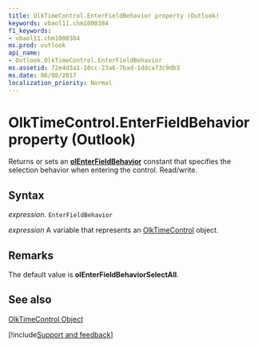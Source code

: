 ```yaml
---
title: OlkTimeControl.EnterFieldBehavior property (Outlook)
keywords: vbaol11.chm1000384
f1_keywords:
- vbaol11.chm1000384
ms.prod: outlook
api_name:
- Outlook.OlkTimeControl.EnterFieldBehavior
ms.assetid: 72e4d3a1-10cc-23a6-7bad-1ddca73c9db3
ms.date: 06/08/2017
localization_priority: Normal
---
```



# OlkTimeControl.EnterFieldBehavior property (Outlook)

Returns or sets an **[olEnterFieldBehavior](Outlook.OlEnterFieldBehavior.md)** constant that specifies the selection behavior when entering the control. Read/write.


## Syntax

_expression_. `EnterFieldBehavior`

_expression_ A variable that represents an [OlkTimeControl](Outlook.OlkTimeControl.md) object.


## Remarks

The default value is **olEnterFieldBehaviorSelectAll**.


## See also


[OlkTimeControl Object](Outlook.OlkTimeControl.md)

[!include[Support and feedback](~/includes/feedback-boilerplate.md)]